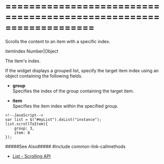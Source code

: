 ===================================================================
===================================================================

<!--shortDescription-->
Scrolls the content to an item with a specific index.
<!--/shortDescription-->

<!--paramName1-->itemIndex<!--/paramName1-->
<!--paramType1-->Number|Object<!--/paramType1-->
<!--paramDescription1-->
The item's index.
<!--/paramDescription1-->

<!--fullDescription-->
If the widget displays a grouped list, specify the target item index using an object containing the following fields.

- **group**  
 Specifies the index of the group containing the target item.

- **item**  
 Specifies the item index within the specified group.

<!---->

    <!--JavaScript-->
    var list = $("#myList").dxList("instance");
    list.scrollToItem({
        group: 3,
        item: 8
    });

#####See Also#####
#include common-link-callmethods
- [List - Scrolling API](/Documentation/Guide/Widgets/List/Scrolling/#API)
<!--/fullDescription-->
